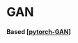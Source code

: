 # GAN

#### Based [[pytorch-GAN]]

[pytorch-GAN]: https://github.com/eriklindernoren/PyTorch-GAN.git

